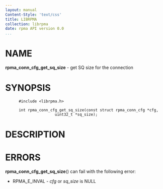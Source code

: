 ```yaml
---
layout: manual
Content-Style: 'text/css'
title: LIBRPMA
collection: librpma
date: rpma API version 0.0
...
```


[comment]: <> (SPDX-License-Identifier: BSD-3-Clause)
[comment]: <> (Copyright 2020, Intel Corporation)

NAME
====

**rpma\_conn\_cfg\_get\_sq\_size** - get SQ size for the connection

SYNOPSIS
========

          #include <librpma.h>

          int rpma_conn_cfg_get_sq_size(const struct rpma_conn_cfg *cfg,
                          uint32_t *sq_size);

DESCRIPTION
===========

ERRORS
======

**rpma\_conn\_cfg\_get\_sq\_size**() can fail with the following error:

-   RPMA\_E\_INVAL - *cfg* or *sq\_size* is NULL
